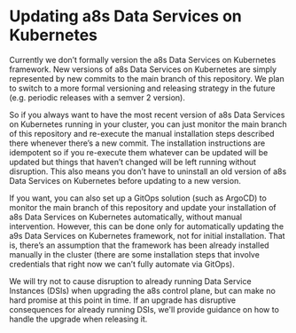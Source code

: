 # Updating a8s Data Services on Kubernetes

Currently we don’t formally version the a8s Data Services on Kubernetes framework. New versions of 
a8s Data Services on Kubernetes are simply represented by new commits to the main branch of this
repository. We plan to switch to a more formal versioning and releasing strategy in the future
(e.g. periodic releases with a semver 2 version).

So if you always want to have the most recent version of a8s Data Services on Kubernetes running in
your cluster, you can just monitor the main branch of this repository and re-execute the manual
installation steps described there whenever there’s a new commit. The installation instructions are
idempotent so if you re-execute them whatever can be updated will be updated but things that haven’t
changed will be left running without disruption. This also means you don’t have to uninstall an old
version of a8s Data Services on Kubernetes before updating to a new version. 

If you want, you can also set up a GitOps solution (such as ArgoCD) to monitor the main branch of
this repository and update your installation of a8s Data Services on Kubernetes automatically,
without manual intervention. However, this can be done only for automatically updating the a9s
Data Services on Kubernetes framework, not for initial installation. That is, there’s an
assumption that the framework has been already installed manually in the cluster (there are
some installation steps that involve credentials that right now we can’t fully automate via GitOps).

We will try not to cause disruption to already running Data Service Instances (DSIs) when upgrading
the a8s control plane, but can make no hard promise at this point in time. If an upgrade has
disruptive consequences for already running DSIs, we'll provide guidance on how to handle the
upgrade when releasing it.

